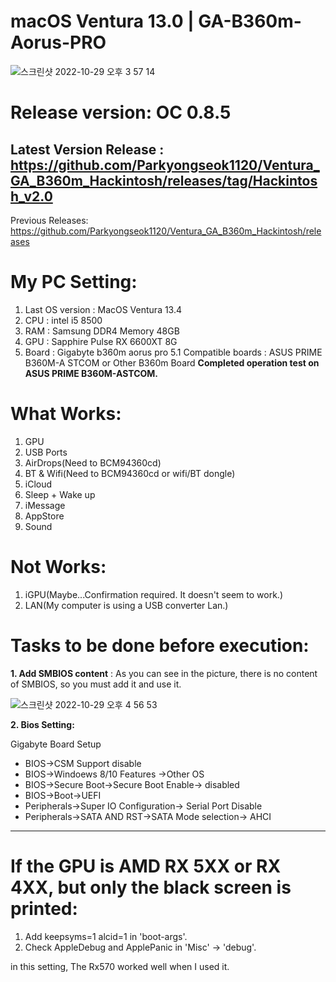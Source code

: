 # macOS Ventura 13.0 | GA-B360m-Aorus-PRO


![스크린샷 2022-10-29 오후 3 57 14](https://user-images.githubusercontent.com/41354468/198820199-e0751a61-e674-4bad-a43d-f1e8e48e22b0.png)


# Release version: OC 0.8.5

**Latest Version Release** : https://github.com/Parkyongseok1120/Ventura_GA_B360m_Hackintosh/releases/tag/Hackintosh_v2.0
------------------
Previous Releases: https://github.com/Parkyongseok1120/Ventura_GA_B360m_Hackintosh/releases


# My PC Setting:

1. Last OS version : MacOS Ventura 13.4
2. CPU : intel i5 8500
3. RAM : Samsung DDR4 Memory 48GB
4. GPU : Sapphire Pulse RX 6600XT 8G
5. Board : Gigabyte b360m aorus pro
5.1 Compatible boards : ASUS PRIME B360M-A STCOM or Other B360m Board
**Completed operation test on ASUS PRIME B360M-ASTCOM.**


# What Works:

1. GPU
2. USB Ports
3. AirDrops(Need to BCM94360cd)
4. BT & Wifi(Need to BCM94360cd or wifi/BT dongle)
5. iCloud 
6. Sleep + Wake up
7. iMessage
8. AppStore
9. Sound

# Not Works:
1. iGPU(Maybe...Confirmation required. It doesn't seem to work.)
2. LAN(My computer is using a USB converter Lan.)

# Tasks to be done before execution:

**1. Add SMBIOS content** : 
As you can see in the picture, there is no content of SMBIOS, so you must add it and use it.

![스크린샷 2022-10-29 오후 4 56 53](https://user-images.githubusercontent.com/41354468/198820641-1b975c9a-8753-4ad9-a290-fa6e0a9152b1.png)




**2. Bios Setting:**

Gigabyte Board Setup

- BIOS->CSM Support disable
- BIOS->Windoews 8/10 Features ->Other OS
- BIOS->Secure Boot->Secure Boot Enable-> disabled
- BIOS->Boot->UEFI
- Peripherals->Super IO Configuration-> Serial Port Disable
- Peripherals->SATA AND RST->SATA Mode selection-> AHCI

--------------

# If the GPU is AMD RX 5XX or RX 4XX, but only the black screen is printed:

1. Add keepsyms=1 alcid=1 in 'boot-args'.
2. Check AppleDebug and ApplePanic in 'Misc' -> 'debug'.

in this setting,
The Rx570 worked well when I used it.
